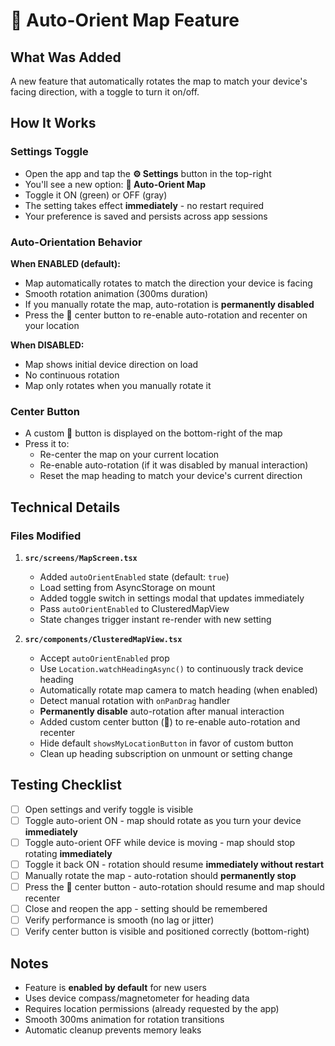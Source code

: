 # 🧭 Auto-Orient Map Feature

## What Was Added

A new feature that automatically rotates the map to match your device's facing direction, with a toggle to turn it on/off.

## How It Works

### Settings Toggle
- Open the app and tap the **⚙️ Settings** button in the top-right
- You'll see a new option: **🧭 Auto-Orient Map**
- Toggle it ON (green) or OFF (gray)
- The setting takes effect **immediately** - no restart required
- Your preference is saved and persists across app sessions

### Auto-Orientation Behavior
**When ENABLED (default):**
- Map automatically rotates to match the direction your device is facing
- Smooth rotation animation (300ms duration)
- If you manually rotate the map, auto-rotation is **permanently disabled**
- Press the 📍 center button to re-enable auto-rotation and recenter on your location

**When DISABLED:**
- Map shows initial device direction on load
- No continuous rotation
- Map only rotates when you manually rotate it

### Center Button
- A custom 📍 button is displayed on the bottom-right of the map
- Press it to:
  - Re-center the map on your current location
  - Re-enable auto-rotation (if it was disabled by manual interaction)
  - Reset the map heading to match your device's current direction

## Technical Details

### Files Modified

1. **`src/screens/MapScreen.tsx`**
   - Added `autoOrientEnabled` state (default: `true`)
   - Load setting from AsyncStorage on mount
   - Added toggle switch in settings modal that updates immediately
   - Pass `autoOrientEnabled` to ClusteredMapView
   - State changes trigger instant re-render with new setting

3. **`src/components/ClusteredMapView.tsx`**
   - Accept `autoOrientEnabled` prop
   - Use `Location.watchHeadingAsync()` to continuously track device heading
   - Automatically rotate map camera to match heading (when enabled)
   - Detect manual rotation with `onPanDrag` handler
   - **Permanently disable** auto-rotation after manual interaction
   - Added custom center button (📍) to re-enable auto-rotation and recenter
   - Hide default `showsMyLocationButton` in favor of custom button
   - Clean up heading subscription on unmount or setting change

## Testing Checklist

- [ ] Open settings and verify toggle is visible
- [ ] Toggle auto-orient ON - map should rotate as you turn your device **immediately**
- [ ] Toggle auto-orient OFF while device is moving - map should stop rotating **immediately**
- [ ] Toggle it back ON - rotation should resume **immediately without restart**
- [ ] Manually rotate the map - auto-rotation should **permanently stop**
- [ ] Press the 📍 center button - auto-rotation should resume and map should recenter
- [ ] Close and reopen the app - setting should be remembered
- [ ] Verify performance is smooth (no lag or jitter)
- [ ] Verify center button is visible and positioned correctly (bottom-right)

## Notes

- Feature is **enabled by default** for new users
- Uses device compass/magnetometer for heading data
- Requires location permissions (already requested by the app)
- Smooth 300ms animation for rotation transitions
- Automatic cleanup prevents memory leaks

